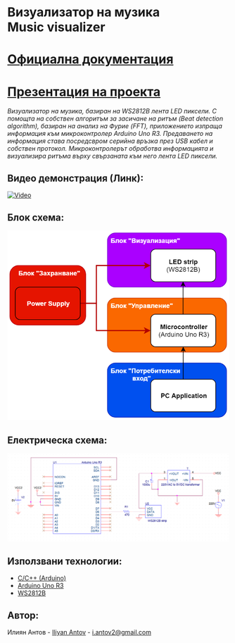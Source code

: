 # Визуализатор на музика<br/>Music visualizer

# [Официална документация](./Documents/MusicVisualizer_Documentation_Iliyan_Antov.pdf)
# [Презентация на проекта](https://docs.google.com/presentation/d/1Hubuf1_2Yw28AFvXF5u0pnuvvKj3GJBz7yWSgTEtRgM/edit?usp=sharing)

*Визуализатор на музика, базиран на WS2812B лента LED пиксели. С помощта на собствен алгоритъм за засичане на ритъм (Beat detection algorithm), базиран на анализ на Фурие (FFT), приложението изпраща информация към микроконтролер Arduino Uno R3. Предаването на информация става посредсвром серийна връзка през USB кабел и собствен протокол. Микроконтролерът обработва информацията и визуализира ритъма върху свързаната към него лента LED пиксели.*

## Видео демонстрация (Линк):
[![Video](https://img.youtube.com/vi/iBlsCsjuejA/maxresdefault.jpg)](https://www.youtube.com/watch?v=iBlsCsjuejA)

## Блок схема:
![](./Documents/BlockScheme.png)

## Електрическа схема:
![](./Documents/Schematic.png)

## Използвани технологии:

* [C/C++ (Arduino)](https://www.arduino.cc/reference/en)
* [Arduino Uno R3](https://www.arduino.cc/reference/en)
* [WS2812B](https://cdn-shop.adafruit.com/datasheets/WS2812B.pdf)

## Автор:

Илиян Антов - [Iliyan Antov](https://github.com/IliyanAntov) - [i.antov2@gmail.com](i.antov2@gmail.com)
